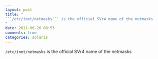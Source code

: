 ```yaml
---
layout: post
title: "
```/etc/inet/netmasks``` is the official SVr4 name of the netmasks
"
date: 2011-06-26 08:53
comments: true
categories: solaris
---
```


```/etc/inet/netmasks``` is the official SVr4 name of the netmasks

